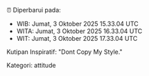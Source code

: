 ⏰ Diperbarui pada:
- WIB: Jumat, 3 Oktober 2025 15.33.04 UTC
- WITA: Jumat, 3 Oktober 2025 16.33.04 UTC
- WIT: Jumat, 3 Oktober 2025 17.33.04 UTC

Kutipan Inspiratif:
"Dont Copy My Style."


Kategori: attitude

